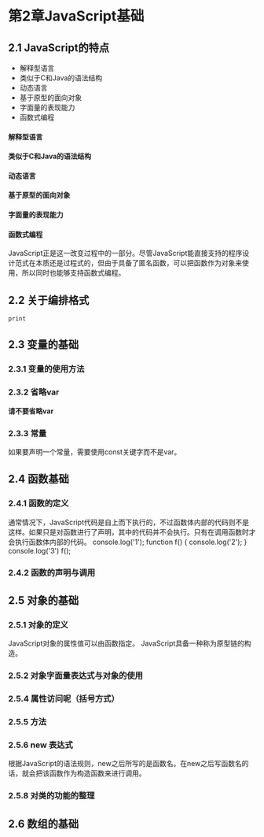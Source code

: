 # 第2章JavaScript基础 #

## 2.1 JavaScript的特点 ##

* 解释型语言
* 类似于C和Java的语法结构
* 动态语言
* 基于原型的面向对象
* 字面量的表现能力
* 函数式编程

#### 解释型语言 ####

#### 类似于C和Java的语法结构 ####

#### 动态语言 ####

#### 基于原型的面向对象 ####

#### 字面量的表现能力 ####

#### 函数式编程 ####

JavaScript正是这一改变过程中的一部分。尽管JavaScript能直接支持的程序设计范式在本质还是过程式的，但由于具备了匿名函数，可以把函数作为对象来使用，所以同时也能够支持函数式编程。

## 2.2 关于编排格式 ##

	print

## 2.3 变量的基础 ##

### 2.3.1 变量的使用方法 ###

### 2.3.2 省略var ###

**请不要省略var**

### 2.3.3 常量 ###

如果要声明一个常量，需要使用const关键字而不是var。

## 2.4 函数基础 ##

### 2.4.1 函数的定义 ###
通常情况下，JavaScript代码是自上而下执行的，不过函数体内部的代码则不是这样。如果只是对函数进行了声明，其中的代码并不会执行。只有在调用函数时才会执行函数体内部的代码。
	console.log('1');
	function f() {
		console.log('2');
	}
	console.log('3')
	f();

### 2.4.2 函数的声明与调用 ###


## 2.5 对象的基础 ##

### 2.5.1 对象的定义 ###
JavaScript对象的属性值可以由函数指定。
JavaScript具备一种称为原型链的构造。

### 2.5.2 对象字面量表达式与对象的使用 ###


### 2.5.4 属性访问呢（括号方式） ###

### 2.5.5 方法 ###

### 2.5.6 new 表达式 ###
根据JavaScript的语法规则，new之后所写的是函数名。在new之后写函数名的话，就会把该函数作为构造函数来进行调用。

### 2.5.8 对类的功能的整理 ###

## 2.6 数组的基础 ##